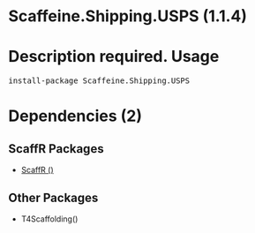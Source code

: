 ﻿Scaffeine.Shipping.USPS (1.1.4)
======
Description required.
Usage
======
<pre>install-package Scaffeine.Shipping.USPS</pre>
Dependencies (2)
=====

ScaffR Packages
------
* [ScaffR ()](https://github.com/wcpro/ScaffR/tree/master/src/ScaffR)

Other Packages
------
* T4Scaffolding()
